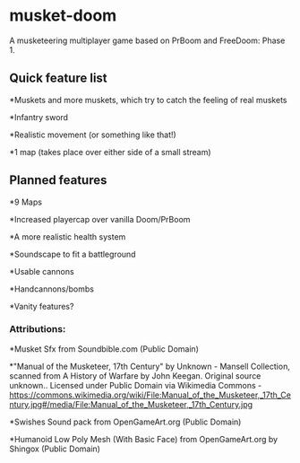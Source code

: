 # musket-doom
A musketeering multiplayer game based on PrBoom and FreeDoom: Phase 1.

## Quick feature list

 *Muskets and more muskets, which try to catch the feeling of real muskets
 
 *Infantry sword
 
 *Realistic movement (or something like that!)
 
 *1 map (takes place over either side of a small stream)
 

## Planned features

 *9 Maps
 
 *Increased playercap over vanilla Doom/PrBoom
 
 *A more realistic health system
 
 *Soundscape to fit a battleground
 
 *Usable cannons
 
 *Handcannons/bombs
 
 *Vanity features?
 


### Attributions:

*Musket Sfx from Soundbible.com (Public Domain)

*"Manual of the Musketeer, 17th Century" by Unknown - Mansell Collection, scanned from A History of Warfare by John Keegan. Original source unknown.. Licensed under Public Domain via Wikimedia Commons - https://commons.wikimedia.org/wiki/File:Manual_of_the_Musketeer,_17th_Century.jpg#/media/File:Manual_of_the_Musketeer,_17th_Century.jpg

*Swishes Sound pack from OpenGameArt.org (Public Domain)

*Humanoid Low Poly Mesh (With Basic Face) from OpenGameArt.org by Shingox (Public Domain)


